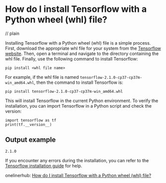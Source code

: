 # How do I install Tensorflow with a Python wheel (whl) file?
// plain

Installing Tensorflow with a Python wheel (whl) file is a simple process. First, download the appropriate whl file for your system from the [Tensorflow website](https://www.tensorflow.org/install/pip). Then, open a terminal and navigate to the directory containing the whl file. Finally, use the following command to install Tensorflow:

```
pip install <whl file name>
```

For example, if the whl file is named `tensorflow-2.1.0-cp37-cp37m-win_amd64.whl`, then the command to install Tensorflow is:

```
pip install tensorflow-2.1.0-cp37-cp37m-win_amd64.whl
```

This will install Tensorflow in the current Python environment. To verify the installation, you can import Tensorflow in a Python script and check the version:

```
import tensorflow as tf
print(tf.__version__)
```

## Output example

```
2.1.0
```

If you encounter any errors during the installation, you can refer to the [Tensorflow installation guide](https://www.tensorflow.org/install/pip) for help.

onelinerhub: [How do I install Tensorflow with a Python wheel (whl) file?](https://onelinerhub.com/python-tensorflow/how-do-i-install-tensorflow-with-a-python-wheel--whl--file)